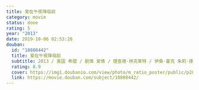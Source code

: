 ```yaml
---
title: 爱在午夜降临前
category: movie
status: done
rating: 5
year: "2013"
date: 2019-10-06 02:53:20
douban:
  id: "10808442"
  title: 爱在午夜降临前
  subtitle: 2013 / 美国 希腊 / 剧情 爱情 / 理查德·林克莱特 / 伊桑·霍克 朱莉·德尔佩
  rating: 8.9
  cover: https://img1.doubanio.com/view/photo/m_ratio_poster/public/p2074715729.jpg
  link: https://movie.douban.com/subject/10808442/
---
```



